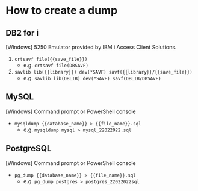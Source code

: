 # How to create a dump

## DB2 for i

\[Windows\] 5250 Emulator provided by IBM i Access Client Solutions.

1. `crtsavf file({{save_file}})`
    * e.g. `crtsavf file(DBSAVF)`
2. `savlib lib({{library}}) dev(*SAVF) savf({{library}}/{{save_file}})`
    * e.g. `savlib lib(DBLIB) dev(*SAVF) savf(DBLIB/DBSAVF)`



## MySQL

\[Windows\] Command prompt or PowerShell console

* `mysqldump {{database_name}} > {{file_name}}.sql`
    * e.g. `mysqldump mysql > mysql_22022022.sql`



## PostgreSQL

\[Windows\] Command prompt or PowerShell console

* `pg_dump {{database_name}} > {{file_name}}.sql`
    * e.g. `pg_dump postgres > postgres_22022022sql`